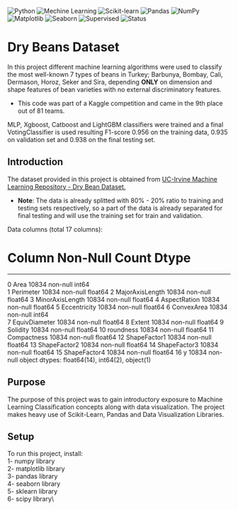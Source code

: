 ![Python](https://img.shields.io/badge/Python-v.3.10.7-blue.svg)
![Mechine Learning](https://img.shields.io/badge/Machine-Learning-red.svg) 
![Scikit-learn](https://img.shields.io/badge/Scikit--Learn-v.1.1.2-orange.svg)
![Pandas](https://img.shields.io/badge/Pandas-v.1.5.0-brightgreen.svg)
![NumPy](https://img.shields.io/badge/NumPy-v.1.23.3-green.svg)
![Matplotlib](https://img.shields.io/badge/Matplotlib-v.3.6.2-red.svg)
![Seaborn](https://img.shields.io/badge/Seaborn-v.0.12.1-yellow.svg)
![Supervised](https://img.shields.io/badge/Type-Supervised-yellow.svg)
![Status](https://img.shields.io/badge/Status-Completed-yellowgreen.svg)

# Dry Beans Dataset

In this project different machine learning algorithms were used to classify the most well-known 7 types of beans in Turkey; Barbunya, Bombay, Cali, Dermason, Horoz, Seker and Sira, depending **ONLY** on dimension and shape features of bean varieties with no external discriminatory features.
- This code was part of a Kaggle competition and came in the 9th place out of 81 teams.

MLP, Xgboost, Catboost and LightGBM classifiers were trained and a final VotingClassifier is used resulting F1-score 0.956 on the training data, 0.935 on validation set and 0.938 on the final testing set.  


## Introduction
The dataset provided in this project is obtained from [UC-Irvine Machine Learning Repository - Dry Bean Dataset.](https://archive.ics.uci.edu/ml/datasets/Dry+Bean+Dataset)
- **Note**: The data is already splitted with 80% - 20% ratio to training and testing sets respectively, so a part of the data is already separated for final testing and will use the training set for train and validation.

Data columns (total 17 columns):
 #   Column           Non-Null Count  Dtype  
---  ------           --------------  -----  
 0   Area             10834 non-null  int64  
 1   Perimeter        10834 non-null  float64
 2   MajorAxisLength  10834 non-null  float64
 3   MinorAxisLength  10834 non-null  float64
 4   AspectRation     10834 non-null  float64
 5   Eccentricity     10834 non-null  float64
 6   ConvexArea       10834 non-null  int64  
 7   EquivDiameter    10834 non-null  float64
 8   Extent           10834 non-null  float64
 9   Solidity         10834 non-null  float64
 10  roundness        10834 non-null  float64
 11  Compactness      10834 non-null  float64
 12  ShapeFactor1     10834 non-null  float64
 13  ShapeFactor2     10834 non-null  float64
 14  ShapeFactor3     10834 non-null  float64
 15  ShapeFactor4     10834 non-null  float64
 16  y                10834 non-null  object 
dtypes: float64(14), int64(2), object(1)

## Purpose
The purpose of this project was to gain introductory exposure to Machine Learning Classification concepts along with data visualization. 
The project makes heavy use of Scikit-Learn, Pandas and Data Visualization Libraries.

## Setup
To run this project, install:\
1- numpy library\
2- matplotlib library\
3- pandas library\
4- seaborn library\
5- sklearn library\
6- scipy library\
